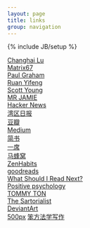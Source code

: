 ```yaml
---
layout: page
title: links
group: navigation
---
```


{% include JB/setup %}

[Changhai Lu](http://www.changhai.org/index.php)     
[Matrix67](http://matrix67.com/)     
[Paul Graham](http://www.paulgraham.com/)  
[Ruan Yifeng](http://www.ruanyifeng.com/home.html)      
[Scott Young](http://www.scotthyoung.com/)       
[MR JAMIE](http://mrjamie.cc/)      
[Hacker News](https://news.ycombinator.com/)  
[湾区日报](https://wanqu.co/)       
[豆瓣](http://book.douban.com)       
[Medium](https://medium.com/)       
[简书](http://www.jianshu.com)   
[一席](http://yixi.tv/)    
[马蜂窝](http://www.mafengwo.cn/)   
[ZenHabits](http://zenhabits.net/)  
[goodreads](http://www.goodreads.com/)  
[What Should I Read Next?](http://www.whatshouldireadnext.com/)    
[Positive psychology](http://www.positivepsychology.org/)  
[TOMMY TON](http://tommyton.tumblr.com/)   
[The Sartorialist](http://www.thesartorialist.com/)    
[DeviantArt](https://www.deviantart.com/)    
[500px](https://500px.com/editors)
[笨方法学写作](https://www.cnfeat.com/)
<!--
*# sort*
-->
